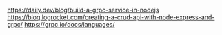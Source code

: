 https://daily.dev/blog/build-a-grpc-service-in-nodejs
https://blog.logrocket.com/creating-a-crud-api-with-node-express-and-grpc/
https://grpc.io/docs/languages/
